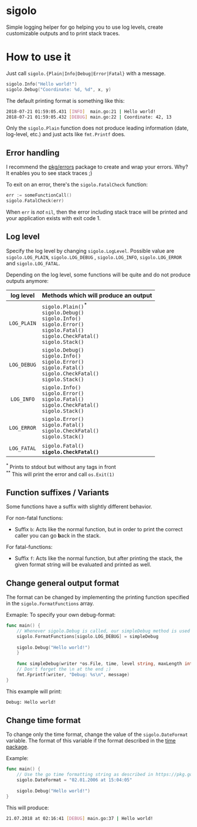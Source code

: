 # sigolo

Simple logging helper for go helping you to use log levels, create customizable outputs and to print stack traces.

# How to use it

Just call `sigolo.{Plain|Info|Debug|Error|Fatal}` with a message.

```go
sigolo.Info("Hello world!")
sigolo.Debug("Coordinate: %d, %d", x, y)
```

The default printing format is something like this:

```bash
2018-07-21 01:59:05.431 [INFO]  main.go:21 | Hello world!
2018-07-21 01:59:05.432 [DEBUG] main.go:22 | Coordinate: 42, 13
```

Only the `sigolo.Plain` function does not produce leading information (date, log-level, etc.) and just acts
like `fmt.Printf` does.

## Error handling

I recommend the [pkg/errors](https://github.com/pkg/errors) package to create and wrap your errors. Why? It enables you
to see stack traces ;)

To exit on an error, there's the `sigolo.FatalCheck` function:

```go
err := someFunctionCall()
sigolo.FatalCheck(err)
```

When `err` is *not* `nil`, then the error including stack trace will be printed and your application exists with exit
code 1.

## Log level

Specify the log level by changing `sigolo.LogLevel`. Possible value are `sigolo.LOG_PLAIN`, `sigolo.LOG_DEBUG`
, `sigolo.LOG_INFO`, `sigolo.LOG_ERROR` and `sigolo.LOG_FATAL`.

Depending on the log level, some functions will be quite and do not produce outputs anymore:

| log level | Methods which will produce an output |
|:--:|:--|
| `LOG_PLAIN` | `sigolo.Plain()`<sup>*</sup><br>`sigolo.Debug()`<br>`sigolo.Info()`<br>`sigolo.Error()`<br>`sigolo.Fatal()`<br>`sigolo.CheckFatal()`<br>`sigolo.Stack()` |
| `LOG_DEBUG` | `sigolo.Debug()`<br>`sigolo.Info()`<br>`sigolo.Error()`<br>`sigolo.Fatal()`<br>`sigolo.CheckFatal()`<br>`sigolo.Stack()` |
| `LOG_INFO` | `sigolo.Info()`<br>`sigolo.Error()`<br>`sigolo.Fatal()`<br>`sigolo.CheckFatal()`<br>`sigolo.Stack()` |
| `LOG_ERROR` | `sigolo.Error()`<br>`sigolo.Fatal()`<br>`sigolo.CheckFatal()`<br>`sigolo.Stack()` |
| `LOG_FATAL` | `sigolo.Fatal()`<sup>**</sup><br>`sigolo.CheckFatal()`<sup>**</sup> |
<sup>\*</sup> Prints to stdout but without any tags in front<br>
<sup>\*\*</sup> This will print the error and call `os.Exit(1)`

## Function suffixes / Variants

Some functions have a suffix with slightly different behavior.

For non-fatal functions:

* Suffix `b`: Acts like the normal function, but in order to print the correct caller you can go **b**ack in the stack.

For fatal-functions:

* Suffix `f`: Acts like the normal function, but after printing the stack, the given format string will be evaluated and printed as well.

## Change general output format

The format can be changed by implementing the printing function specified in the `sigolo.FormatFunctions` array.

Exmaple: To specify your own debug-format:

```go
func main() {
    // Whenever sigolo.Debug is called, our simpleDebug method is used to produce the output.
    sigolo.FormatFunctions[sigolo.LOG_DEBUG] = simpleDebug
    
    sigolo.Debug("Hello world!")
    }
    
    func simpleDebug(writer *os.File, time, level string, maxLength int, caller, message string) {
    // Don't forget the \n at the end ;)
    fmt.Fprintf(writer, "Debug: %s\n", message)
}
```

This example will print:

```bash
Debug: Hello world!
```

## Change time format

To change only the time format, change the value of the `sigolo.DateFormat` variable. The format of this variable if the
format described in the [time package](https://golang.org/pkg/time/).

Example:

```go
func main() {
    // Use the go time formatting string as described in https://pkg.go.dev/time
    sigolo.DateFormat = "02.01.2006 at 15:04:05"
    
    sigolo.Debug("Hello world!")
}
```

This will produce:

```bash
21.07.2018 at 02:16:41 [DEBUG] main.go:37 | Hello world!
```
